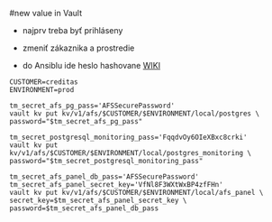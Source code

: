 #new value in Vault 
- najprv treba byť prihláseny



- zmeniť zákaznika a prostredie 
- do Ansiblu ide heslo hashovane [WIKI](https://gitlab.tmloc.com/afs/ansible-afs/-/blob/master/manuals/deployment/accounts.md#http-basic-authentication)

````
CUSTOMER=creditas
ENVIRONMENT=prod

tm_secret_afs_pg_pass='AFSSecurePassword'
vault kv put kv/v1/afs/$CUSTOMER/$ENVIRONMENT/local/postgres \
password="$tm_secret_afs_pg_pass"

tm_secret_postgresql_monitoring_pass='FqqdvOy6OIeXBxc8crki'
vault kv put kv/v1/afs/$CUSTOMER/$ENVIRONMENT/local/postgres_monitoring \
password="$tm_secret_postgresql_monitoring_pass"

tm_secret_afs_panel_db_pass='AFSSecurePassword'
tm_secret_afs_panel_secret_key='VfNl8F3WXtWxBP4zfFHn'
vault kv put kv/v1/afs/$CUSTOMER/$ENVIRONMENT/local/afs_panel \
secret_key=$tm_secret_afs_panel_secret_key \
password=$tm_secret_afs_panel_db_pass
````

